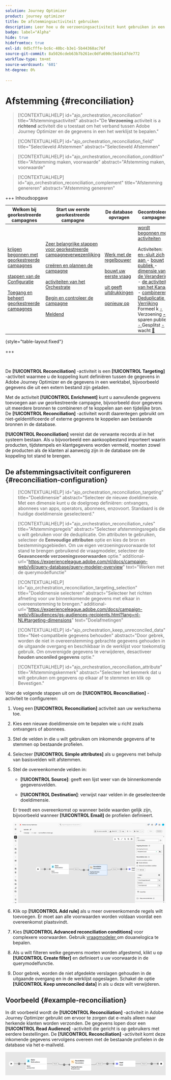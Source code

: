 ```yaml
---
solution: Journey Optimizer
product: journey optimizer
title: De afstemmingsactiviteit gebruiken
description: Leer hoe u de verzoeningsactiviteit kunt gebruiken in een georkestreerde campagne
badge: label="Alpha"
hide: true
hidefromtoc: true
exl-id: 0d5cfffe-bc6c-40bc-b3e1-5b44368ac76f
source-git-commit: 8a5026cdeb63b7b261ec0dfa690c5bd41d7de772
workflow-type: tm+mt
source-wordcount: '601'
ht-degree: 0%

---
```


# Afstemming {#reconciliation}

>[!CONTEXTUALHELP]
>id="ajo_orchestration_reconciliation"
>title="Afstemmingsactiviteit"
>abstract="De **Verzoening** activiteit is a **richtend** activiteit die u toestaat om het verband tussen Adobe Journey Optimizer en de gegevens in een het werklijst te bepalen."

>[!CONTEXTUALHELP]
>id="ajo_orchestration_reconciliation_field"
>title="Selectieveld Afstemmen"
>abstract="Selectieveld Afstemmen"

>[!CONTEXTUALHELP]
>id="ajo_orchestration_reconciliation_condition"
>title="Afstemming maken, voorwaarde"
>abstract="Afstemming maken, voorwaarde"

>[!CONTEXTUALHELP]
>id="ajo_orchestration_reconciliation_complement"
>title="Afstemming genereren"
>abstract="Afstemming genereren"


+++ Inhoudsopgave

| Welkom bij georkestreerde campagnes | Start uw eerste georkestreerde campagne | De database opvragen | Gecontroleerde campagnes |
|---|---|---|---|
| [ krijgen begonnen met georkestreerde campagnes ](../gs-orchestrated-campaigns.md)<br/><br/>[ stappen van de Configuratie ](../configuration-steps.md)<br/><br/>[ Toegang en beheert georkestreerde campagnes ](../access-manage-orchestrated-campaigns.md) | [ Zeer belangrijke stappen voor georkestreerde campagneverwezenlijking ](../gs-campaign-creation.md)<br/><br/>[ creëren en plannen de campagne ](../create-orchestrated-campaign.md)<br/><br/>[ activiteiten van het Orchestrate ](../orchestrate-activities.md)<br/><br/>[ Begin en controleer de campagne ](../start-monitor-campaigns.md)<br/><br/>[ Meldend ](../reporting-campaigns.md) | [ Werk met de regelbouwer ](../orchestrated-rule-builder.md)<br/><br/>[ bouwt uw eerste vraag ](../build-query.md)<br/><br/>[ uit geeft uitdrukkingen ](../edit-expressions.md)<br/><br/>[ opnieuw op ](../retarget.md) | [ wordt begonnen met activiteiten ](about-activities.md)<br/><br/> Activiteiten:<br/>[ en-sluit zich aan ](and-join.md) - [ bouwt publiek ](build-audience.md) - [ dimensie van de Verandering ](change-dimension.md) - [ de activiteiten van het Kanaal ](channels.md) - [ combineren ](combine.md) - [ Deduplicatie ](deduplication.md) - [ Verrijking ](enrichment.md) Formeel k [ - ](fork.md) Verzoening <b>[ - ](reconciliation.md)</b> sparen publiek [ - ](save-audience.md) Gesplitst [ - ](split.md) wacht [&#128279;](wait.md) |

{style="table-layout:fixed"}

+++

<br/>

De **[!UICONTROL Reconciliation]** -activiteit is een **[!UICONTROL Targeting]** -activiteit waarmee u de koppeling kunt definiëren tussen de gegevens in Adobe Journey Optimizer en de gegevens in een werktabel, bijvoorbeeld gegevens die uit een extern bestand zijn geladen.

Met de activiteit **[!UICONTROL Enrichment]** kunt u aanvullende gegevens toevoegen aan uw georkestreerde campagne, bijvoorbeeld door gegevens uit meerdere bronnen te combineren of te koppelen aan een tijdelijke bron. De **[!UICONTROL Reconciliation]** -activiteit wordt daarentegen gebruikt om niet-geïdentificeerde of externe gegevens te koppelen aan bestaande bronnen in de database.

**[!UICONTROL Reconciliation]** vereist dat de verwante records al in het systeem bestaan. Als u bijvoorbeeld een aankoopbestand importeert waarin producten, tijdstempels en klantgegevens worden vermeld, moeten zowel de producten als de klanten al aanwezig zijn in de database om de koppeling tot stand te brengen.

## De afstemmingsactiviteit configureren {#reconciliation-configuration}

>[!CONTEXTUALHELP]
>id="ajo_orchestration_reconciliation_targeting"
>title="Doeldimensie"
>abstract="Selecteer de nieuwe doeldimensie. Met een dimensie kunt u de doelgroep definiëren: ontvangers, abonnees van apps, operators, abonnees, enzovoort. Standaard is de huidige doeldimensie geselecteerd."

>[!CONTEXTUALHELP]
>id="ajo_orchestration_reconciliation_rules"
>title="Afstemmingsregels"
>abstract="Selecteer afstemmingsregels die u wilt gebruiken voor de deduplicatie. Om attributen te gebruiken, selecteer de **Eenvoudige attributen** optie en kies de bron en bestemmingsgebieden. Om uw eigen verzoeningsvoorwaarde tot stand te brengen gebruikend de vraagmodeler, selecteer de **Geavanceerde verzoeningsvoorwaarden** optie."
>additional-url="https://experienceleague.adobe.com/nl/docs/campaign-web/v8/query-database/query-modeler-overview" text="Werken met de querymodelfunctie"

>[!CONTEXTUALHELP]
>id="ajo_orchestration_reconciliation_targeting_selection"
>title="Doeldimensie selecteren"
>abstract="Selecteer het richten afmeting voor uw binnenkomende gegevens met elkaar in overeenstemming te brengen."
>additional-url="https://experienceleague.adobe.com/docs/campaign-web/v8/audiences/gs-audiences-recipients.html?lang=nl-NL#targeting-dimensions" text="Doelafmetingen"

>[!CONTEXTUALHELP]
>id="ajo_orchestration_keep_unreconciled_data"
>title="Niet-compatibele gegevens behouden"
>abstract="Door gebrek, worden de niet in overeenstemming gebrachte gegevens gehouden in de uitgaande overgang en beschikbaar in de werklijst voor toekomstig gebruik. Om onverenigde gegevens te verwijderen, desactiveer **houden unconiled gegevens** optie."

>[!CONTEXTUALHELP]
>id="ajo_orchestration_reconciliation_attribute"
>title="Afstemmingskenmerk"
>abstract="Selecteer het kenmerk dat u wilt gebruiken om gegevens op elkaar af te stemmen en klik op Bevestigen."

Voer de volgende stappen uit om de **[!UICONTROL Reconciliation]** -activiteit te configureren:

1. Voeg een **[!UICONTROL Reconciliation]** activiteit aan uw werkschema toe.

1. Kies een nieuwe doeldimensie om te bepalen wie u richt zoals ontvangers of abonnees.

1. Stel de velden in die u wilt gebruiken om inkomende gegevens af te stemmen op bestaande profielen.

1. Selecteer **[!UICONTROL Simple attributes]** als u gegevens met behulp van basisvelden wilt afstemmen.

1. Stel de overeenkomende velden in:

   * **[!UICONTROL Source]**: geeft een lijst weer van de binnenkomende gegevensvelden.

   * **[!UICONTROL Destination]**: verwijst naar velden in de geselecteerde doeldimensie.

   Er treedt een overeenkomst op wanneer beide waarden gelijk zijn, bijvoorbeeld wanneer **[!UICONTROL Email]** de profielen definieert.

   ![](../assets/workflow-reconciliation-criteria.png)

1. Klik op **[!UICONTROL Add rule]** als u meer overeenkomende regels wilt toevoegen. Er moet aan alle voorwaarden worden voldaan voordat een overeenkomst plaatsvindt.

1. Kies **[!UICONTROL Advanced reconciliation conditions]** voor complexere voorwaarden. Gebruik [ vraagmodeler ](../orchestrated-rule-builder.md) om douanelogica te bepalen.

1. Als u wilt filteren welke gegevens moeten worden afgestemd, klikt u op **[!UICONTROL Create filter]** en definieert u uw voorwaarde in de querymodelfunctie.

1. Door gebrek, worden de niet afgedekte verslagen gehouden in de uitgaande overgang en in de werklijst opgeslagen. Schakel de optie **[!UICONTROL Keep unreconciled data]** in als u deze wilt verwijderen.

## Voorbeeld {#example-reconciliation}

In dit voorbeeld wordt de **[!UICONTROL Reconciliation]** -activiteit in Adobe Journey Optimizer gebruikt om ervoor te zorgen dat e-mails alleen naar herkende klanten worden verzonden. De gegevens lopen door een **[!UICONTROL Read Audience]** -activiteit die gericht is op gebruikers met eerdere bestellingen. De **[!UICONTROL Reconciliation]** -activiteit komt deze inkomende gegevens vervolgens overeen met de bestaande profielen in de database via het e-mailveld.

![](../assets/workflow-reconciliation-sample-1.0.png)
